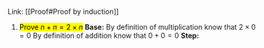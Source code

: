 Link: [[Proof#Proof by induction]]

1.  <mark class="hltr-orange">Prove $n+n=2\times n$</mark>
	**Base:** 
	By definition of multiplication know that $2\times 0 = 0$
	By definition of addition know that $0+0=0$
	**Step:** 
	